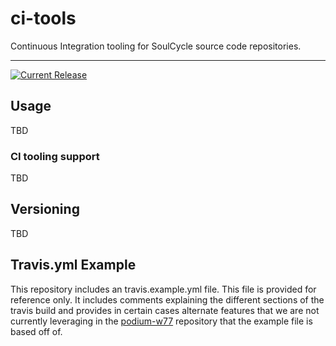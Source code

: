# ci-tools

Continuous Integration tooling for SoulCycle source code repositories.

---

[![Current Release](https://img.shields.io/badge/release-2.10.0-1eb0fc.svg)](https://github.com/soulcycle/ci-tools/releases/tag/2.10.0)

## Usage

TBD

### CI tooling support

TBD

## Versioning

TBD

## Travis.yml Example

This repository includes an travis.example.yml file. This file is provided for reference only. It includes comments explaining the different sections of the travis build and provides in certain cases alternate features that we are not currently leveraging in the [podium-w77](https://github.com/soulcycle/podium-w77) repository that the example file is based off of.
